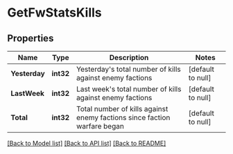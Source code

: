 # GetFwStatsKills

## Properties
Name | Type | Description | Notes
------------ | ------------- | ------------- | -------------
**Yesterday** | **int32** | Yesterday&#39;s total number of kills against enemy factions | [default to null]
**LastWeek** | **int32** | Last week&#39;s total number of kills against enemy factions | [default to null]
**Total** | **int32** | Total number of kills against enemy factions since faction warfare began | [default to null]

[[Back to Model list]](../README.md#documentation-for-models) [[Back to API list]](../README.md#documentation-for-api-endpoints) [[Back to README]](../README.md)


